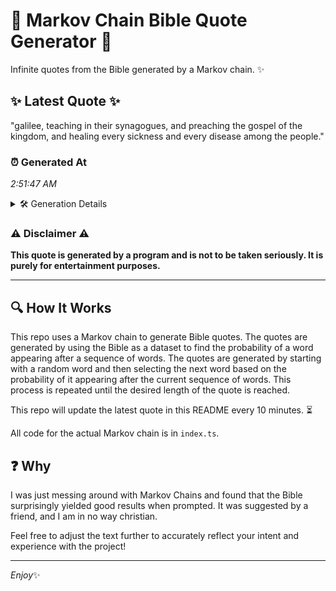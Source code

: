 # 📖 Markov Chain Bible Quote Generator 📖

Infinite quotes from the Bible generated by a Markov chain. ✨

## ✨ Latest Quote ✨
"galilee, teaching in their synagogues, and preaching the gospel of the kingdom, and healing every sickness and every disease among the people."

### ⏰ Generated At
*2:51:47 AM*

<details>
    <summary>🛠️ Generation Details</summary>
    <p>
        <strong>🌱 Seed:</strong> galilee,<br>
        <strong>🔄 Iterations:</strong> 21<br>
        <strong>📜 Context History:</strong><br>[ galilee, ]: teaching<br>[ galilee,, teaching ]: in<br>[ galilee,, teaching, in ]: their<br>[ galilee,, teaching, in, their ]: synagogues,<br>[ galilee,, teaching, in, their, synagogues, ]: and<br>[ galilee,, teaching, in, their, synagogues,, and ]: preaching<br>[ teaching, in, their, synagogues,, and, preaching ]: the<br>[ in, their, synagogues,, and, preaching, the ]: gospel<br>[ their, synagogues,, and, preaching, the, gospel ]: of<br>[ synagogues,, and, preaching, the, gospel, of ]: the<br>[ and, preaching, the, gospel, of, the ]: kingdom,<br>[ preaching, the, gospel, of, the, kingdom, ]: and<br>[ the, gospel, of, the, kingdom,, and ]: healing<br>[ gospel, of, the, kingdom,, and, healing ]: every<br>[ of, the, kingdom,, and, healing, every ]: sickness<br>[ the, kingdom,, and, healing, every, sickness ]: and<br>[ kingdom,, and, healing, every, sickness, and ]: every<br>[ and, healing, every, sickness, and, every ]: disease<br>[ healing, every, sickness, and, every, disease ]: among<br>[ every, sickness, and, every, disease, among ]: the<br>[ sickness, and, every, disease, among, the ]: people.<br>
    </p>
</details>

### ⚠️ Disclaimer ⚠️
**This quote is generated by a program and is not to be taken seriously. It is purely for entertainment purposes.**

---

## 🔍 How It Works

This repo uses a Markov chain to generate Bible quotes. The quotes are generated by using the Bible as a dataset to find the probability of a word appearing after a sequence of words. The quotes are generated by starting with a random word and then selecting the next word based on the probability of it appearing after the current sequence of words. This process is repeated until the desired length of the quote is reached.

This repo will update the latest quote in this README every 10 minutes. ⏳

All code for the actual Markov chain is in `index.ts`.

## ❓ Why

I was just messing around with Markov Chains and found that the Bible surprisingly yielded good results when prompted. 
It was suggested by a friend, and I am in no way christian.

Feel free to adjust the text further to accurately reflect your intent and experience with the project!

---

*Enjoy*✨
